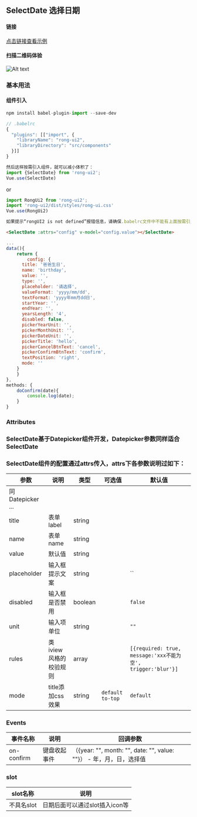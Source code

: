 ## SelectDate 选择日期

#### 链接

[点击链接查看示例](https://rong360.github.io/rong-ui2/demo/index.html#/) 

#### 扫描二维码体验

![Alt text](https://static.rong360.com/upload/png/52/2b/522b2db3748056c80e21fda4921c8123.png)


### 基本用法

#### 组件引入

```js
npm install babel-plugin-import --save-dev

// .babelrc
{
  "plugins": [["import", {
    "libraryName": "rong-ui2",
    "libraryDirectory": "src/components"
  }]]
}

然后这样按需引入组件，就可以减小体积了：
import {SelectDate} from 'rong-ui2';
Vue.use(SelectDate)
```
or
```js
import RongUi2 from 'rong-ui2';
import 'rong-ui2/dist/styles/rong-ui.css'
Vue.use(RongUi2)

如果提示“rongUI2 is not defined”报错信息，请确保.babelrc文件中不能有上面按需引入的配置
```

```html
<SelectDate :attrs="config" v-model="config.value"></SelectDate>
```

```js
...
data(){
	return {
		config: {
      title: '爸爸生日',
      name: 'birthday',
      value: '',
      type: '',
      placeholder: '请选择',
      valueFormat: 'yyyy/mm/dd',
      textFormat: 'yyyy年mm月dd日',
      startYear: '',
      endYear: '',
      yearsLength: '4',
      disabled: false,
      pickerYearUnit: '',
      pickerMonthUnit: '',
      pickerDateUnit: '',
      pickerTitle: 'hello',
      pickerCancelBtnText: 'cancel',
      pickerConfirmBtnText: 'confirm',
      textPosition: 'right',
      mode: ''
    }
	}
},
methods: {
	doConfirm(date){
		console.log(date);
	}
}
```

### Attributes
### SelectDate基于Datepicker组件开发，Datepicker参数同样适合SelectDate
### SelectDate组件的配置通过attrs传入，attrs下各参数说明过如下：

| 参数      | 说明    | 类型      | 可选值       | 默认值   |
|---------- |-------- |---------- |-------------  |-------- |
| 同Datepicker ...  |     |    |  |  |
| title | 表单label | string |  |  |
| name  | 表单name    | string   |  |  |
| value | 默认值 | string | | |
| placeholder  | 输入框提示文案    | string   | | `` |
| disabled  | 输入框是否禁用   | boolean   |  | `false` |
| unit  | 输入项单位    | string   |  | `""` |
| rules  | 类iview风格的校验规则    | array   |  | `[{required: true, message:'xxx不能为空', trigger:'blur'}]` |
| mode  | title添加css效果    | string   | `default` `to-top`  | `default` |



### Events

| 事件名称      | 说明    | 回调参数      |
|---------- |-------- |---------- |
| on-confirm  | 键盘收起事件    | （{year: "", month: "", date: "", value: ""}） - 年，月，日，选择值 |

### slot
| slot名称      | 说明    | 
|---------- |-------- |
| 不具名slot  | 日期后面可以通过slot插入icon等    | 

